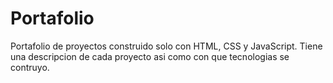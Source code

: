 # Portafolio
Portafolio de proyectos construido solo con HTML, CSS y JavaScript. Tiene una descripcion de cada proyecto asi como con que tecnologias se contruyo.
